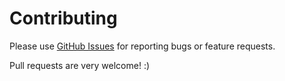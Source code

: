 # Contributing
Please use [GitHub Issues](https://github.com/csurfer/blackcellmagic/issues) for reporting bugs or feature requests.

Pull requests are very welcome! :)
